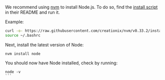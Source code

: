 We recommend using [nvm](https://github.com/creationix/nvm) to install Node.js.
To do so, find the [install script](https://github.com/creationix/nvm#install-script) in their README and run it.

Example:
```bash
curl -o- https://raw.githubusercontent.com/creationix/nvm/v0.33.2/install.sh | bash
source ~/.bashrc
```

Next, install the latest version of Node:
```
nvm install node
```

You should now have Node installed, check by running:
````
node -v
```
